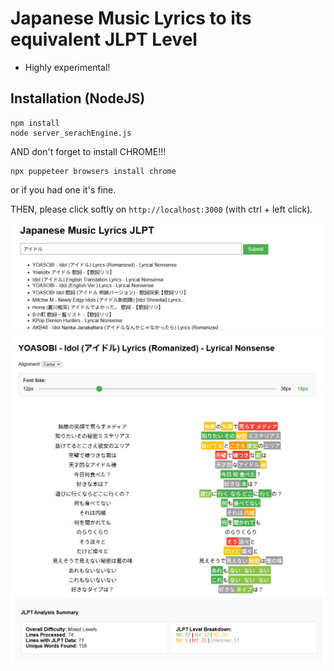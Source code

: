 # Japanese Music Lyrics to its equivalent JLPT Level
* Highly experimental!
  
## Installation (NodeJS)
```
npm install
node server_serachEngine.js
```
AND don't forget to install CHROME!!!
```
npx puppeteer browsers install chrome
```
or if you had one it's fine.

THEN, please click softly on ```http://localhost:3000``` (with ctrl + left click).

![firstimage](https://github.com/Oramaak/JP-Music-Lyrics-JLPT/blob/main/images/A-image.png?raw=true)
![firstimage](https://github.com/Oramaak/JP-Music-Lyrics-JLPT/blob/main/images/B-image.png?raw=true)
![firstimage](https://github.com/Oramaak/JP-Music-Lyrics-JLPT/blob/main/images/C-image.png?raw=true)
